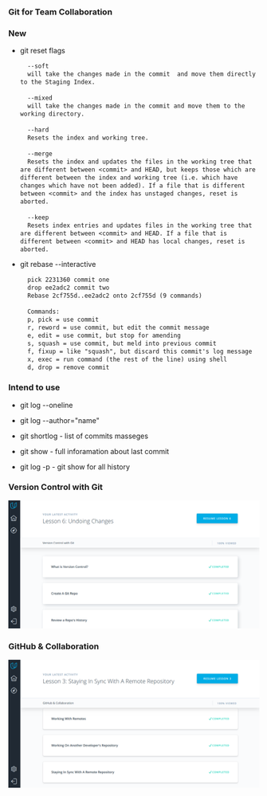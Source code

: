 ### Git for Team Collaboration

### New
- git reset flags

        --soft
        will take the changes made in the commit  and move them directly to the Staging Index.

        --mixed 
        will take the changes made in the commit and move them to the working directory.

        --hard
        Resets the index and working tree. 

        --merge
        Resets the index and updates the files in the working tree that are different between <commit> and HEAD, but keeps those which are different between the index and working tree (i.e. which have changes which have not been added). If a file that is different between <commit> and the index has unstaged changes, reset is aborted.

        --keep
        Resets index entries and updates files in the working tree that are different between <commit> and HEAD. If a file that is different between <commit> and HEAD has local changes, reset is aborted.

- git rebase --interactive 

        pick 2231360 commit one
        drop ee2adc2 commit two
        Rebase 2cf755d..ee2adc2 onto 2cf755d (9 commands)
        
        Commands:
        p, pick = use commit
        r, reword = use commit, but edit the commit message
        e, edit = use commit, but stop for amending
        s, squash = use commit, but meld into previous commit
        f, fixup = like "squash", but discard this commit's log message
        x, exec = run command (the rest of the line) using shell
        d, drop = remove commit
### Intend to use
- git log --oneline
- git log --author="name"

- git shortlog - list of commits masseges

- git show - full inforamation about last commit 
- git log -p - git show for all history


### Version Control with Git
![result](./task2_0.png)
### GitHub & Collaboration
![result](./task2_1.png)

